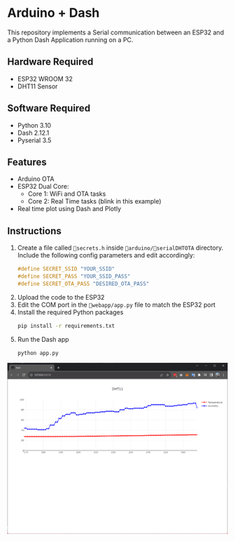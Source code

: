 # Arduino + Dash

This repository implements a Serial communication between an ESP32 and a Python Dash Application running on a PC.

## Hardware Required
- ESP32 WROOM 32
- DHT11 Sensor

## Software Required
- Python 3.10
- Dash 2.12.1
- Pyserial 3.5

## Features
- Arduino OTA
- ESP32 Dual Core:
    - Core 1: WiFi and OTA tasks
    - Core 2: Real Time tasks (blink in this example)
- Real time plot using Dash and Plotly

## Instructions
1. Create a file called `📒secrets.h` inside  `📂arduino/📂serialDHTOTA` directory. Include the following config parameters and edit accordingly:
    ```c
    #define SECRET_SSID "YOUR_SSID"
    #define SECRET_PASS "YOUR_SSID_PASS"
    #define SECRET_OTA_PASS "DESIRED_OTA_PASS"
    ```
2. Upload the code to the ESP32
3. Edit the COM port in the `📂webapp/app.py` file to match the ESP32 port
4. Install the required Python packages
    ```bash
    pip install -r requirements.txt
    ```
5. Run the Dash app
    ```bash
    python app.py
    ```
![Alt text](docs/dashboard.png)